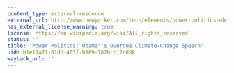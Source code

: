 ```yaml
---
content_type: external-resource
external_url: http://www.newyorker.com/tech/elements/power-politics-obamas-overdue-climate-change-speech
has_external_license_warning: true
license: https://en.wikipedia.org/wiki/All_rights_reserved
status: ''
title: 'Power Politics: Obama''s Overdue Climate-Change Speech'
uid: b1e17a7f-01dd-403f-b889-782bcb12cd98
wayback_url: ''
---
```

